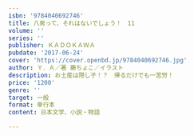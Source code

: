 ```yaml
---
isbn: '9784040692746'
title: 八男って、それはないでしょう！　11
volume: ''
series: ''
publisher: ＫＡＤＯＫＡＷＡ
pubdate: '2017-06-24'
cover: 'https://cover.openbd.jp/9784040692746.jpg'
author: Ｙ．Ａ／著 藤ちょこ／イラスト
description: お土産は隠し子！？　帰るだけでも一苦労！
price: '1200'
genre: ''
target: 一般
format: 単行本
content: 日本文学、小説・物語

---
```

